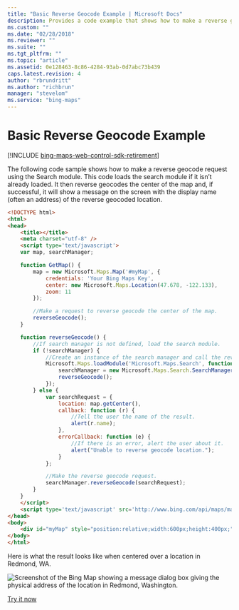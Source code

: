 ```yaml
---
title: "Basic Reverse Geocode Example | Microsoft Docs"
description: Provides a code example that shows how to make a reverse geocode request using the Search module and display a message when successful.
ms.custom: ""
ms.date: "02/28/2018"
ms.reviewer: ""
ms.suite: ""
ms.tgt_pltfrm: ""
ms.topic: "article"
ms.assetid: 0e128463-8c86-4284-93ab-0d7abc73b439
caps.latest.revision: 4
author: "rbrundritt"
ms.author: "richbrun"
manager: "stevelom"
ms.service: "bing-maps"
---
```


# Basic Reverse Geocode Example

[!INCLUDE [bing-maps-web-control-sdk-retirement](../../../includes/bing-maps-web-control-sdk-retirement.md)]

The following code sample shows how to make a reverse geocode request using the Search module. This code loads the search module if it isn’t already loaded. It then reverse geocodes the center of the map and, if successful, it will show a message on the screen with the display name (often an address) of the reverse geocoded location.

```html
<!DOCTYPE html>
<html>
<head>
    <title></title>
    <meta charset="utf-8" />
    <script type='text/javascript'>
    var map, searchManager;

    function GetMap() {
        map = new Microsoft.Maps.Map('#myMap', {
            credentials: 'Your Bing Maps Key',
            center: new Microsoft.Maps.Location(47.678, -122.133),
            zoom: 11
        });

        //Make a request to reverse geocode the center of the map.
        reverseGeocode();
    }

    function reverseGeocode() {
        //If search manager is not defined, load the search module.
        if (!searchManager) {
            //Create an instance of the search manager and call the reverseGeocode function again.
            Microsoft.Maps.loadModule('Microsoft.Maps.Search', function () {
                searchManager = new Microsoft.Maps.Search.SearchManager(map);
                reverseGeocode();
            });
        } else {
            var searchRequest = {
                location: map.getCenter(),
                callback: function (r) {
                    //Tell the user the name of the result.
                    alert(r.name);
                },
                errorCallback: function (e) {
                    //If there is an error, alert the user about it.
                    alert("Unable to reverse geocode location.");
                }
            };

            //Make the reverse geocode request.
            searchManager.reverseGeocode(searchRequest);
        }
    }
    </script>    
    <script type='text/javascript' src='http://www.bing.com/api/maps/mapcontrol?callback=GetMap' async defer></script>
</head>
<body>
    <div id="myMap" style="position:relative;width:600px;height:400px;"></div>
</body>
</html>
```

Here is what the result looks like when centered over a location in Redmond, WA.

![Screenshot of the Bing Map showing a message dialog box giving the physical address of the location in Redmond, Washington.](../../media/bmv8-reversegeocodeexample.png)

[Try it now](https://samples.bingmapsportal.com/?search=Reverse%20Geocode)